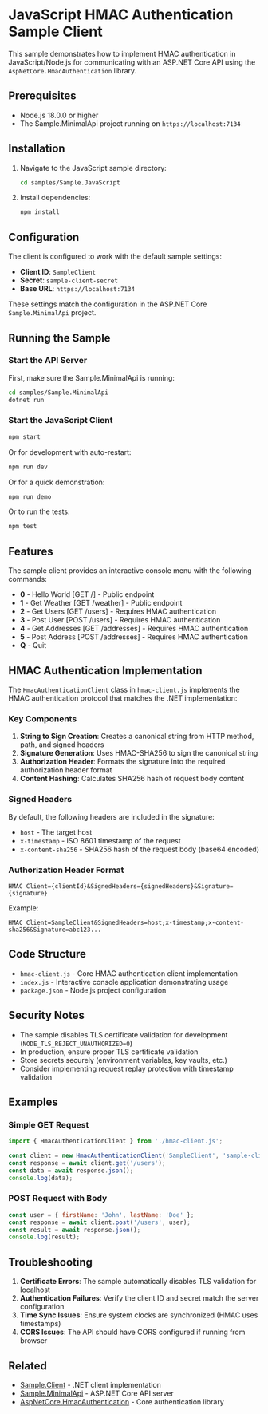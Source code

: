 # JavaScript HMAC Authentication Sample Client

This sample demonstrates how to implement HMAC authentication in JavaScript/Node.js for communicating with an ASP.NET Core API using the `AspNetCore.HmacAuthentication` library.

## Prerequisites

- Node.js 18.0.0 or higher
- The Sample.MinimalApi project running on `https://localhost:7134`

## Installation

1. Navigate to the JavaScript sample directory:

   ```bash
   cd samples/Sample.JavaScript
   ```

2. Install dependencies:

   ```bash
   npm install
   ```

## Configuration

The client is configured to work with the default sample settings:

- **Client ID**: `SampleClient`
- **Secret**: `sample-client-secret`
- **Base URL**: `https://localhost:7134`

These settings match the configuration in the ASP.NET Core `Sample.MinimalApi` project.

## Running the Sample

### Start the API Server

First, make sure the Sample.MinimalApi is running:

```bash
cd samples/Sample.MinimalApi
dotnet run
```

### Start the JavaScript Client

```bash
npm start
```

Or for development with auto-restart:

```bash
npm run dev
```

Or for a quick demonstration:

```bash
npm run demo
```

Or to run the tests:

```bash
npm test
```

## Features

The sample client provides an interactive console menu with the following commands:

- **0** - Hello World [GET /] - Public endpoint
- **1** - Get Weather [GET /weather] - Public endpoint
- **2** - Get Users [GET /users] - Requires HMAC authentication
- **3** - Post User [POST /users] - Requires HMAC authentication
- **4** - Get Addresses [GET /addresses] - Requires HMAC authentication
- **5** - Post Address [POST /addresses] - Requires HMAC authentication
- **Q** - Quit

## HMAC Authentication Implementation

The `HmacAuthenticationClient` class in `hmac-client.js` implements the HMAC authentication protocol that matches the .NET implementation:

### Key Components

1. **String to Sign Creation**: Creates a canonical string from HTTP method, path, and signed headers
2. **Signature Generation**: Uses HMAC-SHA256 to sign the canonical string
3. **Authorization Header**: Formats the signature into the required authorization header format
4. **Content Hashing**: Calculates SHA256 hash of request body content

### Signed Headers

By default, the following headers are included in the signature:

- `host` - The target host
- `x-timestamp` - ISO 8601 timestamp of the request
- `x-content-sha256` - SHA256 hash of the request body (base64 encoded)

### Authorization Header Format

```text
HMAC Client={clientId}&SignedHeaders={signedHeaders}&Signature={signature}
```

Example:

```text
HMAC Client=SampleClient&SignedHeaders=host;x-timestamp;x-content-sha256&Signature=abc123...
```

## Code Structure

- `hmac-client.js` - Core HMAC authentication client implementation
- `index.js` - Interactive console application demonstrating usage
- `package.json` - Node.js project configuration

## Security Notes

- The sample disables TLS certificate validation for development (`NODE_TLS_REJECT_UNAUTHORIZED=0`)
- In production, ensure proper TLS certificate validation
- Store secrets securely (environment variables, key vaults, etc.)
- Consider implementing request replay protection with timestamp validation

## Examples

### Simple GET Request

```javascript
import { HmacAuthenticationClient } from './hmac-client.js';

const client = new HmacAuthenticationClient('SampleClient', 'sample-client-secret');
const response = await client.get('/users');
const data = await response.json();
console.log(data);
```

### POST Request with Body

```javascript
const user = { firstName: 'John', lastName: 'Doe' };
const response = await client.post('/users', user);
const result = await response.json();
console.log(result);
```

## Troubleshooting

1. **Certificate Errors**: The sample automatically disables TLS validation for localhost
2. **Authentication Failures**: Verify the client ID and secret match the server configuration
3. **Time Sync Issues**: Ensure system clocks are synchronized (HMAC uses timestamps)
4. **CORS Issues**: The API should have CORS configured if running from browser

## Related

- [Sample.Client](../Sample.Client/) - .NET client implementation
- [Sample.MinimalApi](../Sample.MinimalApi/) - ASP.NET Core API server
- [AspNetCore.HmacAuthentication](../../src/AspNetCore.HmacAuthentication/) - Core authentication library
